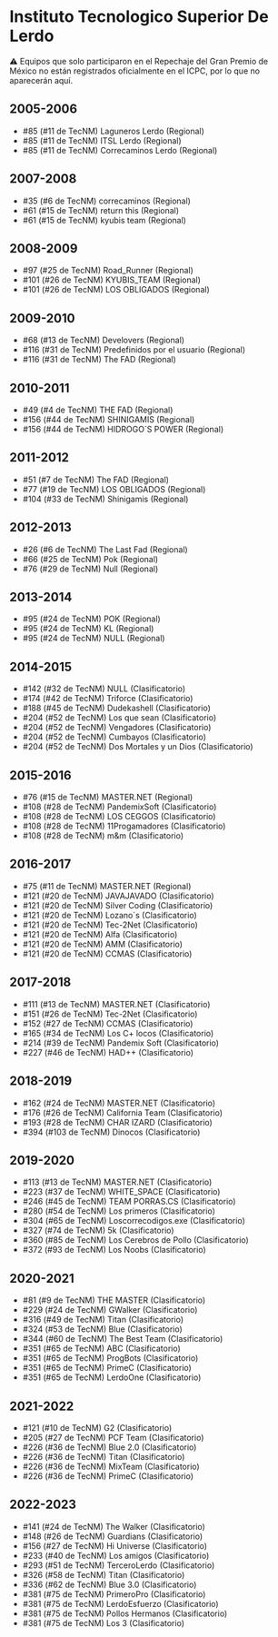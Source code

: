 # Instituto Tecnologico Superior De Lerdo

:warning: Equipos que solo participaron en el Repechaje del Gran Premio de México no están registrados oficialmente en el ICPC, por lo que no aparecerán aquí.

## 2005-2006

- #85 (#11 de TecNM) Laguneros Lerdo (Regional)
- #85 (#11 de TecNM) ITSL Lerdo (Regional)
- #85 (#11 de TecNM) Correcaminos Lerdo (Regional)

## 2007-2008

- #35 (#6 de TecNM) correcaminos (Regional)
- #61 (#15 de TecNM) return this (Regional)
- #61 (#15 de TecNM) kyubis team (Regional)

## 2008-2009

- #97 (#25 de TecNM) Road_Runner (Regional)
- #101 (#26 de TecNM) KYUBIS_TEAM  (Regional)
- #101 (#26 de TecNM) LOS OBLIGADOS (Regional)

## 2009-2010

- #68 (#13 de TecNM) Develovers (Regional)
- #116 (#31 de TecNM) Predefinidos por el usuario (Regional)
- #116 (#31 de TecNM) The FAD (Regional)

## 2010-2011

- #49 (#4 de TecNM) THE  FAD (Regional)
- #156 (#44 de TecNM) SHINIGAMIS (Regional)
- #156 (#44 de TecNM) HIDROGO´S POWER (Regional)

## 2011-2012

- #51 (#7 de TecNM) The FAD (Regional)
- #77 (#19 de TecNM) LOS OBLIGADOS (Regional)
- #104 (#33 de TecNM) Shinigamis (Regional)

## 2012-2013

- #26 (#6 de TecNM) The Last Fad (Regional)
- #66 (#25 de TecNM) Pok (Regional)
- #76 (#29 de TecNM) Null (Regional)

## 2013-2014

- #95 (#24 de TecNM) POK (Regional)
- #95 (#24 de TecNM) KL (Regional)
- #95 (#24 de TecNM) NULL (Regional)

## 2014-2015

- #142 (#32 de TecNM) NULL (Clasificatorio)
- #174 (#42 de TecNM) Triforce (Clasificatorio)
- #188 (#45 de TecNM) Dudekashell (Clasificatorio)
- #204 (#52 de TecNM) Los que sean (Clasificatorio)
- #204 (#52 de TecNM) Vengadores (Clasificatorio)
- #204 (#52 de TecNM) Cumbayos (Clasificatorio)
- #204 (#52 de TecNM) Dos Mortales y un Dios (Clasificatorio)

## 2015-2016

- #76 (#15 de TecNM) MASTER.NET (Regional)
- #108 (#28 de TecNM) PandemixSoft (Clasificatorio)
- #108 (#28 de TecNM) LOS CEGGOS (Clasificatorio)
- #108 (#28 de TecNM) 11Progamadores (Clasificatorio)
- #108 (#28 de TecNM) m&m (Clasificatorio)

## 2016-2017

- #75 (#11 de TecNM) MASTER.NET (Regional)
- #121 (#20 de TecNM) JAVAJAVADO (Clasificatorio)
- #121 (#20 de TecNM) Silver Coding (Clasificatorio)
- #121 (#20 de TecNM) Lozano´s (Clasificatorio)
- #121 (#20 de TecNM) Tec-2Net (Clasificatorio)
- #121 (#20 de TecNM) Alfa (Clasificatorio)
- #121 (#20 de TecNM) AMM (Clasificatorio)
- #121 (#20 de TecNM) CCMAS (Clasificatorio)

## 2017-2018

- #111 (#13 de TecNM) MASTER.NET (Clasificatorio)
- #151 (#26 de TecNM) Tec-2Net (Clasificatorio)
- #152 (#27 de TecNM) CCMAS (Clasificatorio)
- #165 (#34 de TecNM) Los C+ locos (Clasificatorio)
- #214 (#39 de TecNM) Pandemix Soft (Clasificatorio)
- #227 (#46 de TecNM) HAD++ (Clasificatorio)

## 2018-2019

- #162 (#24 de TecNM) MASTER.NET (Clasificatorio)
- #176 (#26 de TecNM) California Team (Clasificatorio)
- #193 (#28 de TecNM) CHAR IZARD (Clasificatorio)
- #394 (#103 de TecNM) Dinocos (Clasificatorio)

## 2019-2020

- #113 (#13 de TecNM) MASTER.NET (Clasificatorio)
- #223 (#37 de TecNM) WHITE_SPACE (Clasificatorio)
- #246 (#45 de TecNM) TEAM PORRAS.CS (Clasificatorio)
- #280 (#54 de TecNM) Los primeros (Clasificatorio)
- #304 (#65 de TecNM) Loscorrecodigos.exe (Clasificatorio)
- #327 (#74 de TecNM) 5k (Clasificatorio)
- #360 (#85 de TecNM) Los Cerebros de Pollo (Clasificatorio)
- #372 (#93 de TecNM) Los Noobs (Clasificatorio)

## 2020-2021

- #81 (#9 de TecNM) THE MASTER (Clasificatorio)
- #229 (#24 de TecNM) GWalker (Clasificatorio)
- #316 (#49 de TecNM) Titan (Clasificatorio)
- #324 (#53 de TecNM) Blue (Clasificatorio)
- #344 (#60 de TecNM) The Best Team (Clasificatorio)
- #351 (#65 de TecNM) ABC (Clasificatorio)
- #351 (#65 de TecNM) ProgBots (Clasificatorio)
- #351 (#65 de TecNM) PrimeC (Clasificatorio)
- #351 (#65 de TecNM) LerdoOne (Clasificatorio)

## 2021-2022

- #121 (#10 de TecNM) G2 (Clasificatorio)
- #205 (#27 de TecNM) PCF Team (Clasificatorio)
- #226 (#36 de TecNM) Blue 2.0 (Clasificatorio)
- #226 (#36 de TecNM) Titan (Clasificatorio)
- #226 (#36 de TecNM) MixTeam (Clasificatorio)
- #226 (#36 de TecNM) PrimeC (Clasificatorio)

## 2022-2023

- #141 (#24 de TecNM) The Walker (Clasificatorio)
- #148 (#26 de TecNM) Guardians (Clasificatorio)
- #156 (#27 de TecNM) Hi Universe (Clasificatorio)
- #233 (#40 de TecNM) Los amigos (Clasificatorio)
- #293 (#51 de TecNM) TerceroLerdo (Clasificatorio)
- #326 (#58 de TecNM) Titan (Clasificatorio)
- #336 (#62 de TecNM) Blue 3.0 (Clasificatorio)
- #381 (#75 de TecNM) PrimeroPro (Clasificatorio)
- #381 (#75 de TecNM) LerdoEsfuerzo (Clasificatorio)
- #381 (#75 de TecNM) Pollos Hermanos (Clasificatorio)
- #381 (#75 de TecNM) Los 3 (Clasificatorio)


